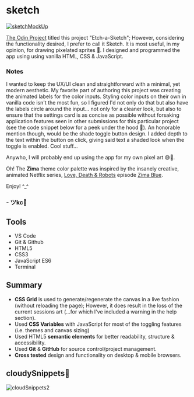 # sketch
[![sketchMockUp](https://user-images.githubusercontent.com/90482169/207198119-e9707bbc-0318-440a-9f04-cc4d8d3f6c0a.jpg)
](https://johnkeyscloud.github.io/sketchApp/)

<a href="https://www.theodinproject.com/lessons/foundations-rock-paper-scissors" target="_blank">The Odin Project</a> titled this project "Etch-a-Sketch"; However, considering the functionality desired, I prefer to call it Sketch. It is most useful, in my opinion, for drawing pixelated sprites 👾. 
I designed and programmed the app using using vanilla HTML, CSS & JavaScript.

### Notes
I wanted to keep the UX/UI clean and straightforward with a minimal, yet modern aesthetic. My favorite part of authoring this project was creating the animated labels for the color inputs. Styling color inputs on their own in vanilla code isn't the most fun, so I figured I'd not only do that but also have the labels circle around the input… not only for a cleaner look, but also to ensure that the settings card is as concise as possible without forsaking application features seen in other submissions for this particular project (see the code snippet below for a peek under the hood 👀). An honorable mention though, would be the shade toggle button design. I added depth to the text within the button on click, giving said text a shaded look when the toggle is enabled. Cool stuff…

Anywho, I will probably end up using the app for my own pixel art 😅💭.

Oh! The **Zima** theme color palette was inspired by the insanely creative, animated Netflix series, <a href="https://www.netflix.com/title/80174608">Love, Death & Robots</a> episode <a href="https://lovedeathrobots.fandom.com/wiki/Zima_Blue" target="_blank">Zima Blue</a>.

Enjoy! ^_^

### - ツkc💭

## Tools
* VS Code
* Git & Github
* HTML5
* CSS3 
* JavaScript ES6
* Terminal

## Summary
* **CSS Grid** is used to generate/regenerate the canvas in a live fashion (without reloading the page); However, it does result in the loss of the current sessions art (…for which I've included a warning in the help section). 
* Used **CSS Variables** with JavaScript for most of the toggling features (i.e. themes and canvas sizing)
* Used HTML5 **semantic elements** for better readability, structure & accessibility.
* Used **Git** & **GitHub** for source control/project management. 
* **Cross tested** design and functionality on desktop & mobile browsers.

## cloudySnippets💭
![cloudSnippets2](https://user-images.githubusercontent.com/90482169/207202392-cb3d33f2-cfac-4dc2-8ecd-ce6be1f0fe52.png)
